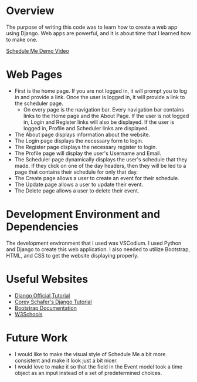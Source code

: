 # Overview

The purpose of writing this code was to learn how to create a web app using Django. Web apps are powerful, and it is about time that I learned how to make one.

[Schedule Me Demo Video](https://youtu.be/LRVAKd8bIfA)

# Web Pages

- First is the home page. If you are not logged in, it will prompt you to log in and provide a link. Once the user is logged in, it will provide a link to the scheduler page.
    - On every page is the navigation bar. Every navigation bar contains links to the Home page and the About Page. If the user is not logged in, Login and Register links will also be displayed. If the user is logged in, Profile and Scheduler links are displayed.
- The About page displays information about the website.
- The Login page displays the necessary form to login.
- The Register page displays the necessary register to login.
- The Profile page will display the user's Username and Email. 
- The Scheduler page dynamically displays the user's schedule that they made. If they click on one of the day headers, then they will be led to a page that contains their schedule for only that day.
- The Create page allows a user to create an event for their schedule.
- The Update page allows a user to update their event.
- The Delete page allows a user to delete their event. 

# Development Environment and Dependencies

The development environment that I used was VSCodium. I used Python and Django to create this web application. I also needed to utilize Bootstrap, HTML, and CSS to get the website displaying properly. 

# Useful Websites

* [Django Official Tutorial](https://docs.djangoproject.com/en/3.2/intro/)
* [Corey Schafer's Django Tutorial](https://youtu.be/UmljXZIypDc)
* [Bootstrap Documentation](https://getbootstrap.com/docs/5.0/getting-started/introduction/)
* [W3Schools](https://www.w3schools.com/html/)

# Future Work

* I would like to make the visual style of Schedule Me a bit more consistent and make it look just a bit nicer.
* I would love to make it so that the field in the Event model took a time object as an input instead of a set of predetermined choices.